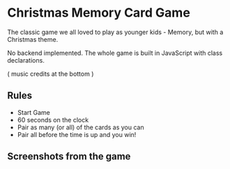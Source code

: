 # Christmas Memory Card Game
The classic game we all loved to play as younger kids - Memory, but with a Christmas theme.

No backend implemented. The whole game is built in JavaScript with class declarations.

( music credits at the bottom )

## Rules
* Start Game
* 60 seconds on the clock
* Pair as many (or all) of the cards as you can
* Pair all before the time is up and you win!

## Screenshots from the game

